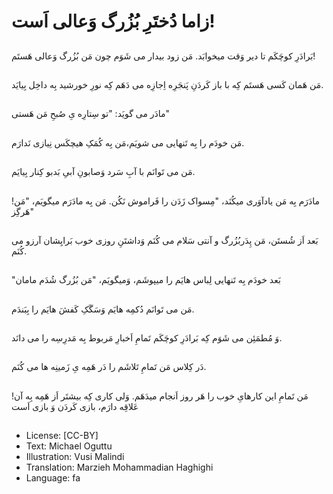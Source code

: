 # زاما دُختَرِ بُزُرگ وَعالی اَست!

##
بَرادَرِ کوچَکَم تا دیر وَقت میخوابَد. مَن زود بیدار می شَوَم چون مَن بُزُرگ وَعالی هَستَم!

##
مَن هَمان کَسی هَستَم کِه با باز کَردَنِ پَنجَرِه اِجازِه می دَهَم کِه نورِ خورشید بِه داخِل بِیایَد.

##
مادَر می گویَد: "تو سِتارِه یِ صُبحِ مَن هَستی"

##
مَن خودَم را بِه تَنهایی می شویَم،مَن بِه کُمَکِ هیچکَس نِیازی نَدارَم.

##
مَن می تَوانَم با آبِ سَرد وَصابونِ آبیِ بَدبو کِنار بِیایَم.

##
مادَرَم بِه مَن یادآوَری میکُنَد، "مِسواک زَدَن را فَراموش نَکُن. مَن بِه مادَرَم میگویَم، "مَن! هَرگِز"

##
بَعد اَز شُستَن، مَن پِدَربُزُرگ و آنتی سَلام می کُنَم وَداشتَنِ روزی خوب بَرایِشان آرزو می کُنَم.

##
"بَعد خودَم بِه تَنهایی لِباس هایَم را میپوشَم، وَمیگویَم، "مَن بُزُرگ شُدَم مامان

##
مَن می تَوانَم دُکمِه هایَم وَسَگَکِ کَفشَ هایَم را بِبَندَم.

##
وَ مُطمَئِن می شَوَم کِه بَرادَرِ کوچَکَم تَمامِ اَخبارِ مَربوط بِه مَدرِسِه را می دانَد.

##
دَر کِلاس مَن تَمامِ تَلاشَم را دَر هَمِه یِ زَمینِه ها می کُنَم.

##
مَن تَمامِ این کارهایِ خوب را هَر روز اَنجام میدَهَم. وَلی کاری کِه بیشتَر اَز هَمِه بِه آن! عَلاقِه دارَم، بازی کَردَن وَ بازی اَست

##
* License: [CC-BY]
* Text: Michael Oguttu
* Illustration: Vusi Malindi
* Translation: Marzieh Mohammadian Haghighi
* Language: fa

